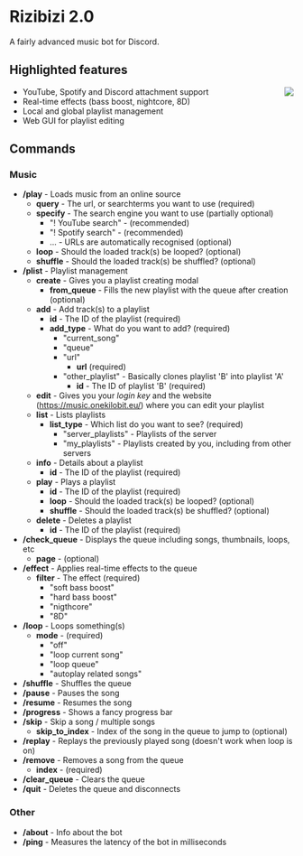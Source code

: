 # Rizibizi 2.0

A fairly advanced music bot for Discord.

## Highlighted features
<img align="right" src="https://music.onekilobit.eu/media/pot-lid3.gif">

- YouTube, Spotify and Discord attachment support
- Real-time effects (bass boost, nightcore, 8D)
- Local and global playlist management
- Web GUI for playlist editing


## Commands

### Music
- **/play** - Loads music from an online source
  - **query** - The url, or searchterms you want to use (required)
  - **specify** - The search engine you want to use (partially optional) 
    - "! YouTube search" - (recommended)
    - "! Spotify search" - (recommended)
    - ... - URLs are automatically recognised (optional)
  - **loop** - Should the loaded track(s) be looped? (optional)
  - **shuffle** - Should the loaded track(s) be shuffled? (optional)
- **/plist** - Playlist management
  - **create** - Gives you a playlist creating modal
    - **from_queue** - Fills the new playlist with the queue after creation (optional)
  - **add** - Add track(s) to a playlist
    - **id** - The ID of the playlist (required)
    - **add_type** - What do you want to add? (required)
      - "current_song"
      - "queue"
      - "url"
        - **url** (required)
      - "other_playlist" - Basically clones playlist 'B' into playlist 'A'
        - **id** - The ID of playlist 'B' (required)
  - **edit** - Gives you your *login key* and the website (https://music.onekilobit.eu/) where you can edit your playlist
  - **list** - Lists playlists
    - **list_type** - Which list do you want to see? (required)
      - "server_playlists" - Playlists of the server
      - "my_playlists" - Playlists created by you, including from other servers
  - **info** - Details about a playlist
    - **id** - The ID of the playlist (required)
  - **play** - Plays a playlist
    - **id** - The ID of the playlist (required)
    - **loop** - Should the loaded track(s) be looped? (optional)
    - **shuffle** - Should the loaded track(s) be shuffled? (optional)
  - **delete** - Deletes a playlist
    - **id** - The ID of the playlist (required)
- **/check_queue** - Displays the queue including songs, thumbnails, loops, etc
  - **page** - (optional)
- **/effect** - Applies real-time effects to the queue
  - **filter** - The effect (required)
    - "soft bass boost"
    - "hard bass boost"
    - "nigthcore"
    - "8D"
- **/loop** - Loops something(s)
  - **mode** - (required)
    - "off"
    - "loop current song"
    - "loop queue"
    - "autoplay related songs"
- **/shuffle** - Shuffles the queue
- **/pause** - Pauses the song
- **/resume** - Resumes the song
- **/progress** - Shows a fancy progress bar
- **/skip** - Skip a song / multiple songs
  - **skip_to_index** - Index of the song in the queue to jump to (optional)
- **/replay** - Replays the previously played song (doesn't work when loop is on)
- **/remove** - Removes a song from the queue
  - **index** - (required)
- **/clear_queue** - Clears the queue
- **/quit** - Deletes the queue and disconnects
  
### Other
- **/about** - Info about the bot
- **/ping** - Measures the latency of the bot in milliseconds

